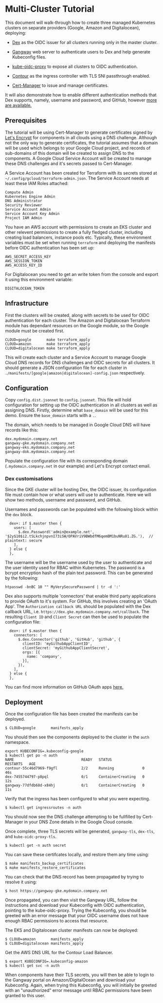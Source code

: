 # Multi-Cluster Tutorial

This document will walk-through how to create three managed Kubernetes clusters on
separate providers (Google, Amazon and Digitalocean), deploying:

- [Dex](https://github.com/dexidp/dex) as the OIDC issuer for all clusters
  running only in the master cluster.

- [Gangway](https://github.com/heptiolabs/gangway) web server to authenticate
  users to Dex and help generate Kubeconfig files.

- [kube-oidc-proxy](https://github.com/jetstack/kube-oidc-proxy) to expose all
  clusters to OIDC authentication.

- [Contour](https://github.com/heptio/contour) as the ingress controller with
  TLS SNI passthrough enabled.

- [Cert-Manager](https://github.com/jetstack/cert-manager) to issue and manage
  certificates.

It will also demonstrate how to enable different authentication methods that Dex
supports, namely, username and password, and GitHub, however [more are
available.](https://github.com/dexidp/dex#connectors)

## Prerequisites

The tutorial will be using Cert-Manager to generate certificates signed by
[Let's Encrypt](https://letsencrypt.org/) for components in all clouds using a
DNS challenge. Although not the only way to generate certificates, the tutorial
assumes that a domain will be used which belongs to your Google Cloud project,
and records of sub-domains of this domain will be created to assign DNS to the
components. A Google Cloud Service Account will be created to manage these DNS
challenges and it's secrets passed to Cert-Manager.

A Service Account has been created for Terraform with its secrets stored at
`~/.config/gcloud/terraform-admin.json`. The Service Account needs at least
these IAM Roles attached:

```
Compute Admin
Kubernetes Engine Admin
DNS Administrator
Security Reviewer
Service Account Admin
Service Account Key Admin
Project IAM Admin
```

You have an AWS account with permissions to create an EKS cluster and other
relevent permissions to create a fully fledged cluster, including creating
load balancers, instance pools etc. Typically, these environment variables must
be set when running `terraform` and deploying the manifests before OIDC
authentication has been set up:

```
AWS_SECRET_ACCESS_KEY
AWS_SESSION_TOKEN
AWS_ACCESS_KEY_ID
```

For Digitalocean you need to get an write token from the console and export it
using this environment variable:

```
DIGITALOCEAN_TOKEN
```

## Infrastructure

First the clusters will be created, along with secrets to be used for OIDC
authentication for each cluster. The Amazon and Digitalocean Terraform module
has dependant resources on the Google module, so the Google module must be
created first.

```
CLOUD=google       make terraform_apply
CLOUD=amazon       make terraform_apply
CLOUD=digitalocean make terraform_apply
```

This will create each cluster and a Service Account to manage Google Cloud DNS
records for DNS challenges and OIDC secrets for all clusters. It should
generate a JSON configuration file for each cluster in
`./manifests/[google|amazon|digitalocean]-config.json` respectively.

## Configuration

Copy `config.dist.jsonnet` to `config.jsonnet`. This file will hold
configuration for setting up the OIDC authentication in all clusters as well as
assigning DNS. Firstly, determine what `base_domain` will be used for this
demo. Ensure the `base_domain` starts with a `.`.

The domain, which needs to be managed in Google Cloud DNS will have records
like this:

```
dex.mydomain.company.net
gangway-gke.mydomain.company.net
gangway-eks.mydomain.company.net
gangway-dok.mydomain.company.net
```

Populate the configuration file with its corresponding domain
(`.mydomain.company.net` in our example) and Let's Encrypt contact email.

### Dex customisations

Since the GKE cluster will be hosting Dex, the OIDC issuer, its configuration
file must contain how or what users will use to authenticate. Here we will show
two methods, username and password, and GitHub.

Usernames and passwords can be populated with the following block within the
`dex` block.

```
  dex+: if $.master then {
    users: [
      $.dex.Password('admin@example.net', '$2y$10$i2.tSLkchjnpvnI73iSW/OPAVriV9BWbdfM6qemBM1buNRu81.ZG.'),  // plaintext: secure
    ],
  } else {
  },
```

The username will be the username used by the user to authenticate and the user
identity used for RBAC within Kubernetes. The password is a bcrypt encryption
hash of the plain text password. This can be generated by the following:

```
htpasswd -bnBC 10 "" MyVerySecurePassword | tr -d ':'
```

Dex also supports multiple 'connectors' that enable third party applications to
provide OAuth to it's system. For GitHub, this involves creating an 'OAuth App'.
The `Authorization callback URL` should be populated with the Dex callback URL, i.e.
`https://dex.gke.mydomain.company.net/callback`.
The resulting `Client ID` and `Client Secret` can then be used to populate the
configuration file:

```
  dex+: if $.master then {
    connectors: [
      $.dex.Connector('github', 'GitHub', 'github', {
        clientID: 'myGithubAppClientID',
        clientSecret: 'myGithubAppClientSecret',
        orgs: [{
          name: 'company',
        }],
      }),
    ],
  } else {
  },
```

You can find more information on GitHub OAuth apps
[here.](https://developer.github.com/v3/oauth/)

## Deployment

Once the configuration file has been created the manifests can be deployed.

```
$ CLOUD=google       manifests_apply
```

You should then see the components deployed to the cluster in the `auth`
namespace.

```
export KUBECONFIG=.kubeconfig-google
$ kubectl get po -n auth
NAME                               READY   STATUS              RESTARTS   AGE
contour-55c46d7969-f9gfl           2/2     Running             0          46s
dex-7455744797-p8pql               0/1     ContainerCreating   0          12s
gangway-77dfdb68d-x84hj            0/1     ContainerCreating   0          11s
```

Verify that the ingress has been configured to what you were expecting.

```
$ kubectl get ingressroutes -n auth
```

You should now see the DNS challenge attempting to be fullfilled by Cert-Manager
in your DNS Zone details in the Google Cloud console.

Once complete, three TLS secrets will be generated, `gangway-tls`, `dex-tls`,
and `kube-oidc-proxy-tls`.

```
$ kubectl get -n auth secret
```

You can save these certifcates locally, and restore them any time using:

```
$ make manifests_backup_certificates
$ make manifests_restore_certificates
```

You can check that the DNS record has been propagated by trying to resolve it
using:

```
$ host https://gangway-gke.mydomain.company.net
```

Once propagated, you can then visit the Gangway URL, follow the instructions and
download your Kubeconfig with OIDC authentication, pointing to the
kube-oidc-proxy. Trying the Kubeconfig, you should be greeted with an error
message that your OIDC username does not have enough RBAC permissions to access
that resource.

The EKS and Digitalocean cluster manifests can now be deployed:

```
$ CLOUD=amazon       manifests_apply
$ CLOUD=digitalocean manifests_apply
```

Get the AWS DNS URL for the Contour Load Balancer.

```
$ export KUBECONFIG=.kubeconfig-amazon
$ kubectl get svc -n auth
```

When components have their TLS secrets, you will then be able to login to the
Gangway portal on Amazon/DigitalOcean and download your Kubeconfig. Again, when
trying this Kubeconfig, you will initially be greeted with an "unauthorized"
error message until RBAC permissions have been granted to this user.
